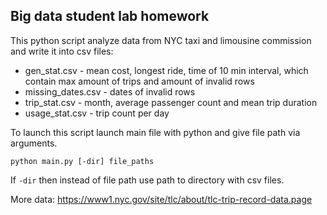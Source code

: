## Big data student lab homework

 This python script analyze data from NYC taxi and limousine 
 commission and write it into csv files:  
 * gen_stat.csv - mean cost, longest ride, time of 10 min
  interval, which contain max amount of trips and amount of
  invalid rows  
 * missing_dates.csv - dates of invalid rows  
 * trip_stat.csv - month, average passenger count and mean
 trip duration
 * usage_stat.csv - trip count per day
 
 To launch this script launch main file with python and give file path via arguments.
   ```Shell    
  python main.py [-dir] file_paths   
  ```  
 If `-dir` then instead of file path use path to directory with csv files.  
  
  More data: https://www1.nyc.gov/site/tlc/about/tlc-trip-record-data.page
     
    